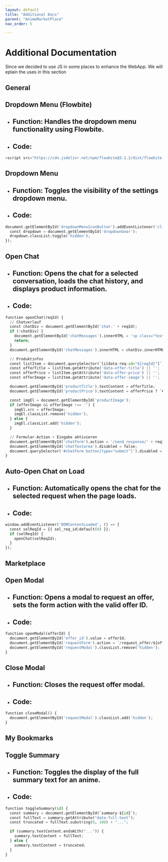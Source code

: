 ```yaml
---
layout: default
title: "Additional Docs"
parent: "AnimeMarketPlace"
nav_order: 5

---
```

# Additional Documentation
Since we decided to use JS in some places to enhance the WebApp. We will eplain the uses in this section

## General

## Dropdown Menu (Flowbite)

- ## Function: Handles the dropdown menu functionality using Flowbite.
- ## Code:
``` python
<script src="https://cdn.jsdelivr.net/npm/flowbite@3.1.2/dist/flowbite.min.js"></script>
```
## Dropdown Menu

- ## Function: Toggles the visibility of the settings dropdown menu.
- ## Code:
``` python
document.getElementById('dropdownMenuIconButton').addEventListener('click', function() {
  const dropdown = document.getElementById('dropdownGear');
  dropdown.classList.toggle('hidden');
});
```

## Open Chat

- ## Function: Opens the chat for a selected conversation, loads the chat history, and displays product information.
- ## Code:
``` python
function openChat(reqId) {
  // Chatverlauf
  const chatDiv = document.getElementById('chat-' + reqId);
  if (!chatDiv) {
    document.getElementById('chatMessages').innerHTML = '<p class="text-gray-400">No data found.</p>';
    return;
  }
  document.getElementById('chatMessages').innerHTML = chatDiv.innerHTML;

  // Produktinfos
  const listItem = document.querySelector(`li[data-req-id="${reqId}"]`);
  const offerTitle = listItem.getAttribute('data-offer-title') || '';
  const offerPrice = listItem.getAttribute('data-offer-price') || '';
  const offerImage = listItem.getAttribute('data-offer-image') || '';

  document.getElementById('productTitle').textContent = offerTitle;
  document.getElementById('productPrice').textContent = offerPrice ? `€${offerPrice}` : '';

  const imgEl = document.getElementById('productImage');
  if (offerImage && offerImage !== '') {
    imgEl.src = offerImage;
    imgEl.classList.remove('hidden');
  } else {
    imgEl.classList.add('hidden');
  }

  // Formular-Action + Eingabe aktivieren
  document.getElementById('chatForm').action = '/send_response/' + reqId;
  document.getElementById('chatTextarea').disabled = false;
  document.querySelector('#chatForm button[type="submit"]').disabled = false;
}
```

## Auto-Open Chat on Load

- ## Function: Automatically opens the chat for the selected request when the page loads.
- ## Code:
``` python
window.addEventListener('DOMContentLoaded', () => {
  const selReqId = {{ sel_req_id|default(0) }};
  if (selReqId) {
    openChat(selReqId);
  }
});
```
## Marketplace

## Open Modal

- ## Function: Opens a modal to request an offer, sets the form action with the valid offer ID.
- ## Code:
``` python
function openModal(offerId) {
  document.getElementById('offer_id').value = offerId;
  document.getElementById('requestForm').action = `/request_offer/${offerId}`;
  document.getElementById('requestModal').classList.remove('hidden');
}
```
## Close Modal

- ## Function: Closes the request offer modal.
- ## Code:
``` python
function closeModal() {
  document.getElementById('requestModal').classList.add('hidden');
}
```
## My Bookmarks

## Toggle Summary

- ## Function: Toggles the display of the full summary text for an anime.
- ## Code:
``` python
function toggleSummary(id) {
  const summary = document.getElementById(`summary-${id}`);
  const fullText = summary.getAttribute("data-full-text");
  const truncated = fullText.substring(0, 100) + "...";

  if (summary.textContent.endsWith("...")) {
    summary.textContent = fullText;
  } else {
    summary.textContent = truncated;
  }
}
```